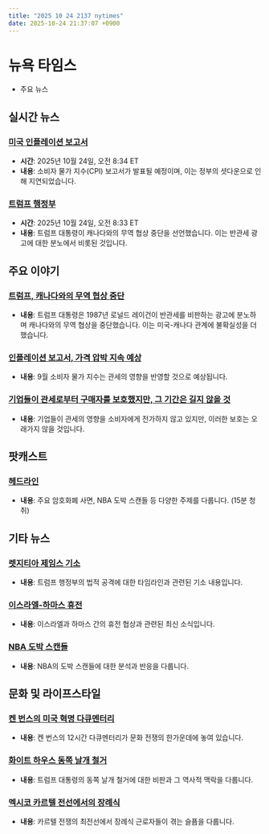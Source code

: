 ```yaml
---
title: "2025 10 24 2137 nytimes"
date: 2025-10-24 21:37:07 +0900
---
```


# 뉴욕 타임스
- 주요 뉴스

## 실시간 뉴스

### [미국 인플레이션 보고서](https://www.nytimes.com/live/2025/10/24/business/cpi-inflation-tariffs-fed)

- **시간**: 2025년 10월 24일, 오전 8:34 ET
- **내용**: 소비자 물가 지수(CPI) 보고서가 발표될 예정이며, 이는 정부의 셧다운으로 인해 지연되었습니다.
### [트럼프 행정부](https://www.nytimes.com/live/2025/10/24/us/trump-canada-news)

- **시간**: 2025년 10월 24일, 오전 8:33 ET
- **내용**: 트럼프 대통령이 캐나다와의 무역 협상 중단을 선언했습니다. 이는 반관세 광고에 대한 분노에서 비롯된 것입니다.
## 주요 이야기

### [트럼프, 캐나다와의 무역 협상 중단](https://www.nytimes.com/live/2025/10/24/us/trump-canada-news)

- **내용**: 트럼프 대통령은 1987년 로널드 레이건이 반관세를 비판하는 광고에 분노하며 캐나다와의 무역 협상을 중단했습니다. 이는 미국-캐나다 관계에 불확실성을 더했습니다.
### [인플레이션 보고서, 가격 압박 지속 예상](https://www.nytimes.com/live/2025/10/24/business/cpi-inflation-tariffs-fed)

- **내용**: 9월 소비자 물가 지수는 관세의 영향을 반영할 것으로 예상됩니다.
### [기업들이 관세로부터 구매자를 보호했지만, 그 기간은 길지 않을 것](https://www.nytimes.com/2025/10/24/business/economy/companies-have-shielded-buyers-from-tariffs-but-not-for-long.html)

- **내용**: 기업들이 관세의 영향을 소비자에게 전가하지 않고 있지만, 이러한 보호는 오래가지 않을 것입니다.
## 팟캐스트

### [헤드라인](https://www.nytimes.com/2025/10/24/podcasts/the-headlines/crypto-pardon-nba-gambling-scandal.html)

- **내용**: 주요 암호화폐 사면, NBA 도박 스캔들 등 다양한 주제를 다룹니다. (15분 청취)
## 기타 뉴스

### [렛지티아 제임스 기소](https://www.nytimes.com/interactive/2025/10/09/us/politics/Letitia-James-indictment.html)

- **내용**: 트럼프 행정부의 법적 공격에 대한 타임라인과 관련된 기소 내용입니다.
### [이스라엘-하마스 휴전](https://www.nytimes.com/interactive/2025/10/10/world/middleeast/gaza-ceasefire-deal-israel.html)

- **내용**: 이스라엘과 하마스 간의 휴전 협상과 관련된 최신 소식입니다.
### [NBA 도박 스캔들](https://www.nytimes.com/2025/10/24/nyregion/nba-sports-betting-gambling-scandal.html)

- **내용**: NBA의 도박 스캔들에 대한 분석과 반응을 다룹니다.
## 문화 및 라이프스타일

### [켄 번스의 미국 혁명 다큐멘터리](https://www.nytimes.com/2025/10/23/arts/television/ken-burns-american-revolution.html)

- **내용**: 켄 번스의 12시간 다큐멘터리가 문화 전쟁의 한가운데에 놓여 있습니다.
### [화이트 하우스 동쪽 날개 철거](https://www.nytimes.com/2025/10/23/us/politics/east-wing-obituary.html)

- **내용**: 트럼프 대통령의 동쪽 날개 철거에 대한 비판과 그 역사적 맥락을 다룹니다.
### [멕시코 카르텔 전선에서의 장례식](https://www.nytimes.com/2025/10/24/world/americas/mexico-sinaloa-cartel-deaths.html)

- **내용**: 카르텔 전쟁의 최전선에서 장례식 근로자들이 겪는 슬픔을 다룹니다.